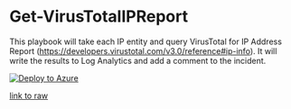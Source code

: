 # Get-VirusTotalIPReport

This playbook will take each IP entity and query VirusTotal for IP Address Report (https://developers.virustotal.com/v3.0/reference#ip-info). It will write the results to Log Analytics and add a comment to the incident.

[![Deploy to Azure](https://aka.ms/deploytoazurebutton)](https://portal.azure.com/#create/Microsoft.Template/uri/https%3A%2F%2Fraw.githubusercontent.com%2FAzure%2FAzure-Sentinel%2Fmaster%2FPlaybooks%2FGet-VirusTotalIPReport%2Falert-trigger%2Fazuredeploy.json)



[link to raw](#https://raw.githubusercontent.com/Azure/Azure-Sentinel/master/Playbooks/Get-VirusTotalIPReport/incident-trigger/azuredeploy.json)
